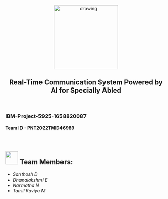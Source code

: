 <br>
<div align="center">
<img src="https://upload.wikimedia.org/wikipedia/commons/5/51/IBM_logo.svg"  align="center" alt="drawing" width="200" />
  <h2 align="center"> Real-Time Communication System Powered by AI for Specially Abled <br></h2>

  </div>
 <br> 
 <h3>IBM-Project-5925-1658820087</h3>  
 <h4>Team ID - PNT2022TMID46989</h4>      
    
<br>
  

<h2><img src="https://raw.githubusercontent.com/Tarikul-Islam-Anik/Animated-Fluent-Emojis/master/Emojis/People%20with%20professions/Man%20Technologist%20Light%20Skin%20Tone.png" width="40px"> Team Members: </h2>
<ul><i>
  <li> Santhosh D</li>
  <li> Dhanalakshmi E </li>
  <li> Narmatha N</li>
  <li> Tamil Kaviya M </li>
  </i>
  </ul>
<br>
